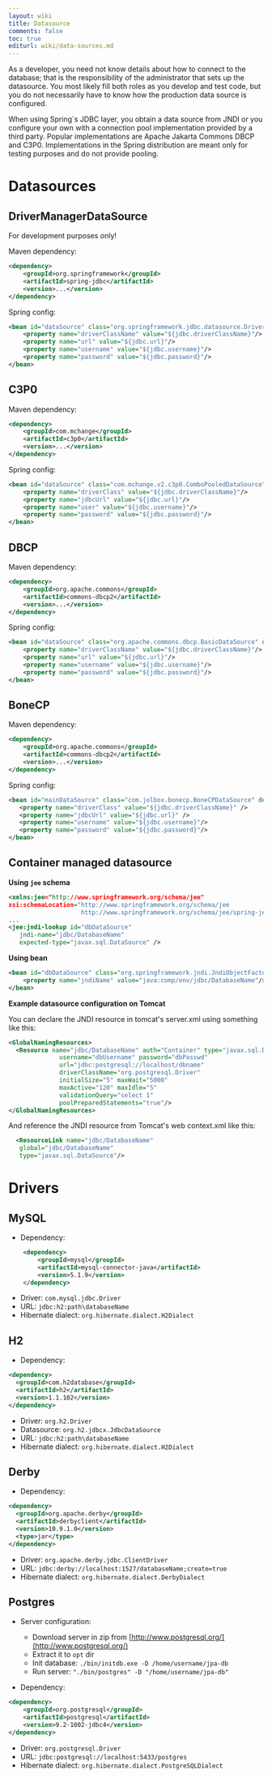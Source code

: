 ```yaml
---
layout: wiki
title: Datasource
comments: false
toc: true
editurl: wiki/data-sources.md
---
```


As a developer, you need not know details about how to connect to the database; that is the responsibility of the administrator that sets up the datasource. You most likely fill both roles as you develop and test code, but you do not necessarily have to know how the production data source is configured.

When using Spring`s JDBC layer, you obtain a data source from JNDI or you configure your own with a connection pool implementation provided by a third party. Popular implementations are Apache Jakarta Commons DBCP and C3P0. Implementations in the Spring distribution are meant only for testing purposes and do not provide pooling.

# Datasources

## DriverManagerDataSource

For development purposes only!

Maven dependency:

```xml
<dependency>
	<groupId>org.springframework</groupId>
	<artifactId>spring-jdbc</artifactId>
	<version>...</version>
</dependency>
```

Spring config:

```xml
<bean id="dataSource" class="org.springframework.jdbc.datasource.DriverManagerDataSource">
    <property name="driverClassName" value="${jdbc.driverClassName}"/>
    <property name="url" value="${jdbc.url}"/>
    <property name="username" value="${jdbc.username}"/>
    <property name="password" value="${jdbc.password}"/>
</bean>
```

## C3P0

Maven dependency:

```xml
<dependency>
	<groupId>com.mchange</groupId>
	<artifactId>c3p0</artifactId>
	<version>...</version>
</dependency>
```

Spring config:

```xml
<bean id="dataSource" class="com.mchange.v2.c3p0.ComboPooledDataSource" destroy-method="close">
    <property name="driverClass" value="${jdbc.driverClassName}"/>
    <property name="jdbcUrl" value="${jdbc.url}"/>
    <property name="user" value="${jdbc.username}"/>
    <property name="password" value="${jdbc.password}"/>
</bean>
```

## DBCP

Maven dependency:

```xml
<dependency>
	<groupId>org.apache.commons</groupId>
	<artifactId>commons-dbcp2</artifactId>
	<version>...</version>
</dependency>
```

Spring config:

```xml
<bean id="dataSource" class="org.apache.commons.dbcp.BasicDataSource" destroy-method="close">
    <property name="driverClassName" value="${jdbc.driverClassName}"/>
    <property name="url" value="${jdbc.url}"/>
    <property name="username" value="${jdbc.username}"/>
    <property name="password" value="${jdbc.password}"/>
</bean>
```

## BoneCP

Maven dependency:

```xml
<dependency>
	<groupId>org.apache.commons</groupId>
	<artifactId>commons-dbcp2</artifactId>
	<version>...</version>
</dependency>
```

Spring config:

```xml
<bean id="mainDataSource" class="com.jolbox.bonecp.BoneCPDataSource" destroy-method="close">
   <property name="driverClass" value="${jdbc.driverClassName}" />
   <property name="jdbcUrl" value="${jdbc.url}" />
   <property name="username" value="${jdbc.username}"/>
   <property name="password" value="${jdbc.password}"/>
</bean>
```

## Container managed datasource

**Using ```jee``` schema**

```xml
<xmlns:jee="http://www.springframework.org/schema/jee"
xsi:schemaLocation="http://www.springframework.org/schema/jee 
                    http://www.springframework.org/schema/jee/spring-jee-3.2.xsd">
...
<jee:jndi-lookup id="dbDataSource"
   jndi-name="jdbc/DatabaseName"
   expected-type="javax.sql.DataSource" />
```

**Using bean**

```xml
<bean id="dbDataSource" class="org.springframework.jndi.JndiObjectFactoryBean">
    <property name="jndiName" value="java:comp/env/jdbc/DatabaseName"/>
</bean>
```

**Example datasource configuration on Tomcat**

You can declare the JNDI resource in tomcat's server.xml using something like this:

```xml
<GlobalNamingResources>
  <Resource name="jdbc/DatabaseName" auth="Container" type="javax.sql.DataSource"
              username="dbUsername" password="dbPasswd"
              url="jdbc:postgresql://localhost/dbname"
              driverClassName="org.postgresql.Driver"
              initialSize="5" maxWait="5000"
              maxActive="120" maxIdle="5"
              validationQuery="select 1"
              poolPreparedStatements="true"/>
</GlobalNamingResources>
```

And reference the JNDI resource from Tomcat's web context.xml like this:

```xml
  <ResourceLink name="jdbc/DatabaseName"
   global="jdbc/DatabaseName"
   type="javax.sql.DataSource"/>
```

# Drivers

## MySQL

* Dependency:

```xml
	<dependency>
		<groupId>mysql</groupId>
		<artifactId>mysql-connector-java</artifactId>
		<version>5.1.9</version>
	</dependency>
```

* Driver: ```com.mysql.jdbc.Driver```
* URL: ```jdbc:h2:path\databaseName```
* Hibernate dialect: ```org.hibernate.dialect.H2Dialect```

## H2

* Dependency:

```xml
<dependency>
  <groupId>com.h2database</groupId>
  <artifactId>h2</artifactId>
  <version>1.1.102</version>
</dependency>
```

* Driver: ```org.h2.Driver```
* Datasource: ```org.h2.jdbcx.JdbcDataSource```
* URL: ```jdbc:h2:path\databaseName```
* Hibernate dialect: ```org.hibernate.dialect.H2Dialect```

## Derby

* Dependency:

```xml
<dependency>
  <groupId>org.apache.derby</groupId>
  <artifactId>derbyclient</artifactId>
  <version>10.9.1.0</version>
  <type>jar</type>
</dependency>
```

* Driver: ```org.apache.derby.jdbc.ClientDriver```
* URL: ```jdbc:derby://localhost:1527/databaseName;create=true```
* Hibernate dialect: ```org.hibernate.dialect.DerbyDialect```

## Postgres

* Server configuration:

    * Download server in zip from [http://www.postgresql.org/](http://www.postgresql.org/)
    * Extract it to `opt` dir
    * Init database: `./bin/initdb.exe -D /home/username/jpa-db`
    * Run server: `"./bin/postgres" -D "/home/username/jpa-db"`

* Dependency:

```xml
<dependency>
    <groupId>org.postgresql</groupId>
    <artifactId>postgresql</artifactId>
    <version>9.2-1002-jdbc4</version>
</dependency>
```

* Driver: ```org.postgresql.Driver```
* URL: ```jdbc:postgresql://localhost:5433/postgres```
* Hibernate dialect: ```org.hibernate.dialect.PostgreSQLDialect```